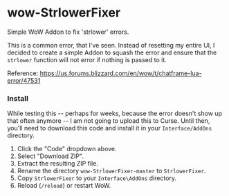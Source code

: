 # wow-StrlowerFixer
Simple WoW Addon to fix 'strlower' errors.

This is a common error, that I've seen. Instead of resetting my entire UI,
I decided to create a simple Addon to squash the error and ensure that
the `strlower` function will not error if nothing is passed to it.

Reference: https://us.forums.blizzard.com/en/wow/t/chatframe-lua-error/47531

### Install

While testing this -- perhaps for weeks, because the error doesn't show up that often anymore -- I am not going to upload this to Curse. Until then, you'll need to download this code and install it in your `Interface/AddOns` directory.

1. Click the "Code" dropdown above.
2. Select "Download ZIP".
3. Extract the resulting ZIP file.
4. Rename the directory `wow-StrlowerFixer-master` to `StrlowerFixer`.
5. Copy `StrlowerFixer` to your `Interface\AddOns` directory.
6. Reload (`/reload`) or restart WoW.